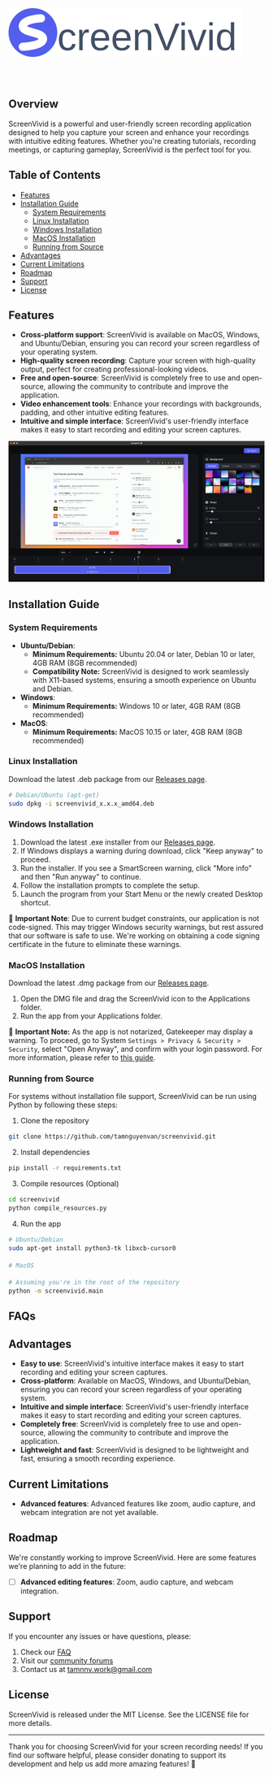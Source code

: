 ![ScreenVivid Banner](./assets/banner.svg)

<br>
<br>

## Overview

ScreenVivid is a powerful and user-friendly screen recording application designed to help you capture your screen and enhance your recordings with intuitive editing features. Whether you're creating tutorials, recording meetings, or capturing gameplay, ScreenVivid is the perfect tool for you.

## Table of Contents

- [Features](#features)
- [Installation Guide](#installation-guide)
  - [System Requirements](#system-requirements)
  - [Linux Installation](#linux-installation)
  - [Windows Installation](#windows-installation)
  - [MacOS Installation](#macos-installation)
  - [Running from Source](#running-from-source)
- [Advantages](#advantages)
- [Current Limitations](#current-limitations)
- [Roadmap](#roadmap)
- [Support](#support)
- [License](#license)

## Features

- **Cross-platform support**: ScreenVivid is available on MacOS, Windows, and Ubuntu/Debian, ensuring you can record your screen regardless of your operating system.
- **High-quality screen recording**: Capture your screen with high-quality output, perfect for creating professional-looking videos.
- **Free and open-source**: ScreenVivid is completely free to use and open-source, allowing the community to contribute and improve the application.
- **Video enhancement tools**: Enhance your recordings with backgrounds, padding, and other intuitive editing features.
- **Intuitive and simple interface**: ScreenVivid's user-friendly interface makes it easy to start recording and editing your screen captures.

![ScreenVivid UI Showcase](./assets/showcase.png)

## Installation Guide

### System Requirements

- **Ubuntu/Debian**:
  - **Minimum Requirements:** Ubuntu 20.04 or later, Debian 10 or later, 4GB RAM (8GB recommended)
  - **Compatibility Note:** ScreenVivid is designed to work seamlessly with X11-based systems, ensuring a smooth experience on Ubuntu and Debian.
- **Windows**:
  - **Minimum Requirements:** Windows 10 or later, 4GB RAM (8GB recommended)
- **MacOS**:
  - **Minimum Requirements:** MacOS 10.15 or later, 4GB RAM (8GB recommended)

### Linux Installation
Download the latest .deb package from our [Releases page](https://github.com/tamnguyenvan/screenvivid/releases).
```bash
# Debian/Ubuntu (apt-get)
sudo dpkg -i screenvivid_x.x.x_amd64.deb
```

### Windows Installation

1. Download the latest .exe installer from our [Releases page](https://github.com/tamnguyenvan/screenvivid/releases).
2. If Windows displays a warning during download, click "Keep anyway" to proceed.
3. Run the installer. If you see a SmartScreen warning, click "More info" and then "Run anyway" to continue.
4. Follow the installation prompts to complete the setup.
5. Launch the program from your Start Menu or the newly created Desktop shortcut.

🚨 **Important Note**: Due to current budget constraints, our application is not code-signed. This may trigger Windows security warnings, but rest assured that our software is safe to use. We're working on obtaining a code signing certificate in the future to eliminate these warnings.


### MacOS Installation
Download the latest .dmg package from our [Releases page](https://github.com/tamnguyenvan/screenvivid/releases).

1. Open the DMG file and drag the ScreenVivid icon to the Applications folder.
2. Run the app from your Applications folder.

🚨 **Important Note:** As the app is not notarized, Gatekeeper may display a warning. To proceed, go to System `Settings > Privacy & Security > Security`, select "Open Anyway", and confirm with your login password. For more information, please refer to [this guide](https://support.apple.com/en-vn/guide/mac-help/mchleab3a043/mac).

### Running from Source

For systems without installation file support, ScreenVivid can be run using Python by following these steps:

1. Clone the repository
```bash
git clone https://github.com/tamnguyenvan/screenvivid.git
```
2. Install dependencies
```bash
pip install -r requirements.txt
```
3. Compile resources (Optional)
```bash
cd screenvivid
python compile_resources.py
```

4. Run the app
```bash
# Ubuntu/Debian
sudo apt-get install python3-tk libxcb-cursor0

# MacOS

# Assuming you're in the root of the repository
python -m screenvivid.main
```

## FAQs


## Advantages

- **Easy to use**: ScreenVivid's intuitive interface makes it easy to start recording and editing your screen captures.
- **Cross-platform**: Available on MacOS, Windows, and Ubuntu/Debian, ensuring you can record your screen regardless of your operating system.
- **Intuitive and simple interface**: ScreenVivid's user-friendly interface makes it easy to start recording and editing your screen captures.
- **Completely free**: ScreenVivid is completely free to use and open-source, allowing the community to contribute and improve the application.
- **Lightweight and fast**: ScreenVivid is designed to be lightweight and fast, ensuring a smooth recording experience.

## Current Limitations

- **Advanced features**: Advanced features like zoom, audio capture, and webcam integration are not yet available.

## Roadmap

We're constantly working to improve ScreenVivid. Here are some features we're planning to add in the future:
- [ ] **Advanced editing features**: Zoom, audio capture, and webcam integration.

## Support

If you encounter any issues or have questions, please:

1. Check our [FAQ](#faqs)
2. Visit our [community forums](https://discord.gg/NKtmBnR6nE)
3. Contact us at tamnnv.work@gmail.com

## License

ScreenVivid is released under the MIT License. See the LICENSE file for more details.

---

Thank you for choosing ScreenVivid for your screen recording needs! If you find our software helpful, please consider donating to support its development and help us add more amazing features! 💖